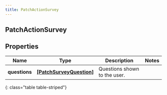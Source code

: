 ```yaml
---
title: PatchActionSurvey
---
```

## PatchActionSurvey

## Properties

|Name | Type | Description | Notes|
|------------ | ------------- | ------------- | -------------|
| **questions** | [**[PatchSurveyQuestion]**](PatchSurveyQuestion.html) | Questions shown to the user. | |
{: class="table table-striped"}


